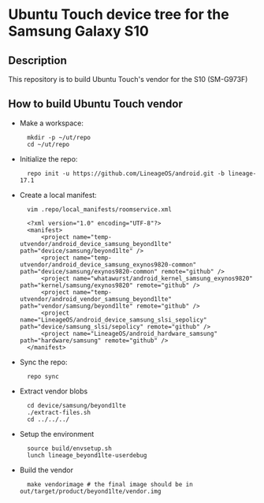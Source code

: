 # Ubuntu Touch device tree for the Samsung Galaxy S10

Description
-----------

This repository is to build Ubuntu Touch's vendor for the S10 (SM-G973F)

How to build Ubuntu Touch vendor
----------------------

* Make a workspace:

        mkdir -p ~/ut/repo
        cd ~/ut/repo

* Initialize the repo:

        repo init -u https://github.com/LineageOS/android.git -b lineage-17.1

* Create a local manifest:

        vim .repo/local_manifests/roomservice.xml

        <?xml version="1.0" encoding="UTF-8"?>
        <manifest>
            <project name="temp-utvendor/android_device_samsung_beyond1lte" path="device/samsung/beyond1lte" />
            <project name="temp-utvendor/android_device_samsung_exynos9820-common" path="device/samsung/exynos9820-common" remote="github" />
            <project name="whatawurst/android_kernel_samsung_exynos9820" path="kernel/samsung/exynos9820" remote="github" />
            <project name="temp-utvendor/android_vendor_samsung_beyond1lte" path="vendor/samsung/beyond1lte" remote="github" />
            <project name="LineageOS/android_device_samsung_slsi_sepolicy" path="device/samsung_slsi/sepolicy" remote="github" />
            <project name="LineageOS/android_hardware_samsung" path="hardware/samsung" remote="github" />
        </manifest>

* Sync the repo:

        repo sync

* Extract vendor blobs

        cd device/samsung/beyond1lte
        ./extract-files.sh
        cd ../../../

* Setup the environment

        source build/envsetup.sh
        lunch lineage_beyond1lte-userdebug

* Build the vendor

        make vendorimage # the final image should be in out/target/product/beyond1lte/vendor.img
